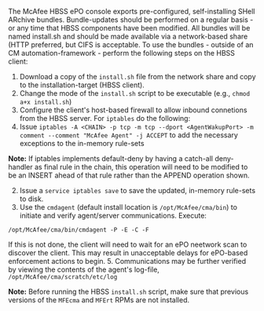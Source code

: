 The McAfee HBSS ePO console exports pre-configured, self-installing SHell ARchive bundles. Bundle-updates should be performed on a regular basis - or any time that HBSS components have been modified. All bundles will be named install.sh and should be made available via a network-based share (HTTP preferred, but CIFS is acceptable. To use the bundles - outside of an CM automation-framework - perform the following steps on the HBSS client:

1. Download a copy of the `install.sh` file from the network share and copy to the installation-target (HBSS client).
2. Change the mode of the `install.sh` script to be executable (e.g., `chmod a+x install.sh`)
3. Configure the client's host-based firewall to allow inbound connetions from the HBSS server. For `iptables` do the following:
  1. Issue `iptables -A <CHAIN> -p tcp -m tcp --dport <AgentWakupPort> -m comment --comment "McAfee Agent" -j ACCEPT` to add the necessary exceptions to the in-memory rule-sets

  **Note:** If iptables implements default-deny by having a catch-all deny-handler as final rule in the chain, this operation will need to be modified to be an INSERT ahead of that rule rather than the APPEND operation shown.

  2. Issue a `service iptables save` to save the updated, in-memory rule-sets to disk.
4. Use the `cmdagent` (default install location is `/opt/McAfee/cma/bin`) to initiate  and verify agent/server communications. Execute:

  ~~~
/opt/McAfee/cma/bin/cmdagent -P -E -C -F
  ~~~

  If this is not done, the client will need to wait for an ePO neetwork scan to discover the client. This may result in unacceptable delays for ePO-based enforcement actions to begin.
5. Communications may be further verified by viewing the contents of the agent's log-file, `/opt/McAfee/cma/scratch/etc/log`

**Note:** Before running the HBSS `install.sh` script, make sure that previous versions of the `MFEcma` and `MFErt` RPMs are not installed.
